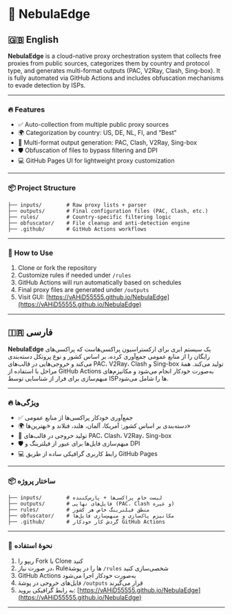 # 🌌 NebulaEdge

## 🇬🇧 English

**NebulaEdge** is a cloud-native proxy orchestration system that collects free proxies from public sources, categorizes them by country and protocol type, and generates multi-format outputs (PAC, V2Ray, Clash, Sing-box). It is fully automated via GitHub Actions and includes obfuscation mechanisms to evade detection by ISPs.

---

### 🔥 Features

- ✅ Auto-collection from multiple public proxy sources
- 🌍 Categorization by country: US, DE, NL, FI, and “Best”
- 🔀 Multi-format output generation: PAC, Clash, V2Ray, Sing-box
- 🛡️ Obfuscation of files to bypass filtering and DPI
- 💻 GitHub Pages UI for lightweight proxy customization

---

### 📦 Project Structure

```text
├── inputs/        # Raw proxy lists + parser
├── outputs/       # Final configuration files (PAC, Clash, etc.)
├── rules/         # Country-specific filtering logic
├── obfuscator/    # File cleanup and anti-detection engine
├── .github/       # GitHub Actions workflows
```

---

### 🚀 How to Use

1. Clone or fork the repository
2. Customize rules if needed under `/rules`
3. GitHub Actions will run automatically based on schedules
4. Final proxy files are generated under `/outputs`
5. Visit GUI: [https://vAHiD55555.github.io/NebulaEdge](https://vAHiD55555.github.io/NebulaEdge)

---

## 🇮🇷 فارسی

**NebulaEdge** یک سیستم ابری برای ارکستراسیون پراکسی‌هاست که پراکسی‌های رایگان را از منابع عمومی جمع‌آوری کرده، بر اساس کشور و نوع پروتکل دسته‌بندی می‌کند و خروجی‌هایی در قالب‌های PAC، V2Ray، Clash و Sing-box تولید می‌کند. همهٔ مراحل با استفاده از GitHub Actions به‌صورت خودکار انجام می‌شود و مکانیزم‌های مبهم‌سازی برای فرار از شناسایی توسط ISPها را شامل می‌شود.

---

### 🔥 ویژگی‌ها

- ✅ جمع‌آوری خودکار پراکسی‌ها از منابع عمومی
- 🌍 دسته‌بندی بر اساس کشور: آمریکا، آلمان، هلند، فنلاند و «بهترین‌ها»
- 🔀 تولید خروجی در قالب‌های PAC، Clash، V2Ray، Sing-box
- 🛡️ مبهم‌سازی فایل‌ها برای عبور از فیلترینگ و DPI
- 💻 رابط کاربری گرافیکی ساده از طریق GitHub Pages

---

### 📦 ساختار پروژه

```text
├── inputs/        # لیست خام پراکسی‌ها + پارس‌کننده
├── outputs/       # فایل‌های نهایی (PAC، Clash و غیره)
├── rules/         # منطق فیلترینگ خاص هر کشور
├── obfuscator/    # مکانیزم پاک‌سازی و مبهم‌سازی فایل‌ها
├── .github/       # گردش کار خودکار GitHub Actions
```

---

### 🚀 نحوهٔ استفاده

1. ریپو را Fork یا Clone کنید
2. در صورت نیاز، Ruleها را در پوشهٔ `/rules` شخصی‌سازی کنید
3. GitHub Actions به‌صورت خودکار اجرا می‌شود
4. فایل‌های خروجی در پوشهٔ `/outputs` قرار می‌گیرند
5. به رابط گرافیکی بروید: [https://vAHiD55555.github.io/NebulaEdge](https://vAHiD55555.github.io/NebulaEdge)

---

